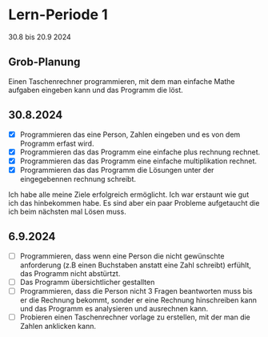 
# Lern-Periode 1

30.8 bis 20.9 2024

## Grob-Planung

Einen Taschenrechner programmieren, mit dem man einfache Mathe aufgaben eingeben kann und das Programm die löst.

## 30.8.2024

- [x] Programmieren das eine Person, Zahlen eingeben und es von dem Programm erfast wird. 
- [x] Programmieren das das Programm eine einfache plus rechnung rechnet.
- [x] Programmieren das das Programm eine einfache multiplikation rechnet.
- [x] Programmieren das das Programm die Lösungen unter der eingegebennen rechnung schreibt.

Ich habe alle meine Ziele erfolgreich ermöglicht. Ich war erstaunt wie gut ich das hinbekommen habe. Es sind aber ein paar Probleme aufgetaucht die ich beim nächsten mal Lösen muss.

## 6.9.2024

- [ ] Programmieren, dass wenn eine Person die nicht gewünschte anforderung (z.B einen Buchstaben anstatt eine Zahl schreibt) erfühlt, das Programm nicht abstürtzt.
- [ ] Das Programm übersichtlicher gestallten
- [ ] Programmieren, dass die Person nicht 3 Fragen beantworten muss bis er die Rechnung bekommt, sonder er eine Rechnung hinschreiben kann und das Programm es analysieren und ausrechnen kann.
- [ ] Probieren einen Taschenrechner vorlage zu erstellen, mit der man die Zahlen anklicken kann.
